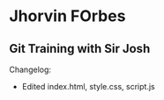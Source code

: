 # Jhorvin FOrbes
## Git Training with Sir Josh


Changelog:
- Edited index.html, style.css, script.js